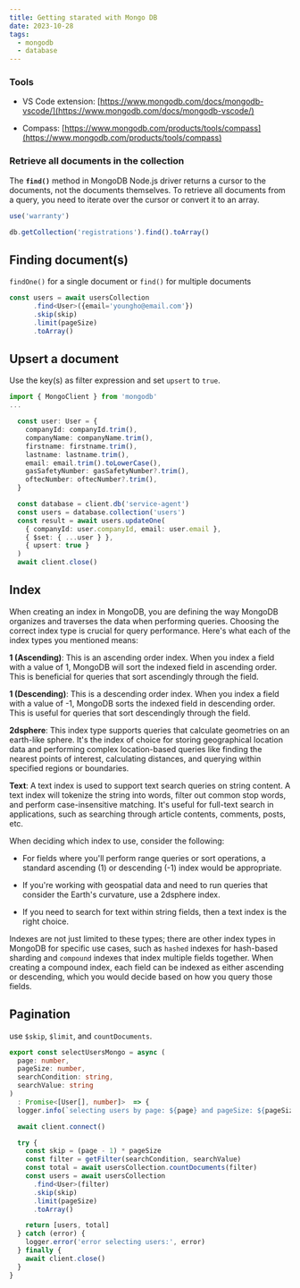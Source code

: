 ```yaml
---
title: Getting starated with Mongo DB
date: 2023-10-28
tags:
  - mongodb
  - database
---
```


### Tools

- VS Code extension: [https://www.mongodb.com/docs/mongodb-vscode/](https://www.mongodb.com/docs/mongodb-vscode/)

- Compass: [https://www.mongodb.com/products/tools/compass](https://www.mongodb.com/products/tools/compass)

### Retrieve all documents in the collection

The **`find()`** method in MongoDB Node.js driver returns a cursor to the documents, not the documents themselves. To retrieve all documents from a query, you need to iterate over the cursor or convert it to an array.

```javascript
use('warranty')

db.getCollection('registrations').find().toArray()
```

## Finding document(s)

`findOne()` for a single document or `find()` for multiple documents

```typescript
const users = await usersCollection
      .find<User>({email='youngho@email.com'})
      .skip(skip)
      .limit(pageSize)
      .toArray()
```

## Upsert a document

Use the key(s) as filter expression and set `upsert` to `true`. 

```typescript
import { MongoClient } from 'mongodb'
...

  const user: User = {
    companyId: companyId.trim(),
    companyName: companyName.trim(),
    firstname: firstname.trim(),
    lastname: lastname.trim(),
    email: email.trim().toLowerCase(),
    gasSafetyNumber: gasSafetyNumber?.trim(),
    oftecNumber: oftecNumber?.trim(),
  }

  const database = client.db('service-agent')
  const users = database.collection('users')
  const result = await users.updateOne(
    { companyId: user.companyId, email: user.email },
    { $set: { ...user } },
    { upsert: true }
  )
  await client.close()

```

## Index

When creating an index in MongoDB, you are defining the way MongoDB organizes and traverses the data when performing queries. Choosing the correct index type is crucial for query performance. Here's what each of the index types you mentioned means:

**1 (Ascending)**: This is an ascending order index. When you index a field with a value of 1, MongoDB will sort the indexed field in ascending order. This is beneficial for queries that sort ascendingly through the field.

**1 (Descending)**: This is a descending order index. When you index a field with a value of -1, MongoDB sorts the indexed field in descending order. This is useful for queries that sort descendingly through the field.

**2dsphere**: This index type supports queries that calculate geometries on an earth-like sphere. It's the index of choice for storing geographical location data and performing complex location-based queries like finding the nearest points of interest, calculating distances, and querying within specified regions or boundaries.

**Text**: A text index is used to support text search queries on string content. A text index will tokenize the string into words, filter out common stop words, and perform case-insensitive matching. It's useful for full-text search in applications, such as searching through article contents, comments, posts, etc.

When deciding which index to use, consider the following:

- For fields where you'll perform range queries or sort operations, a standard ascending (1) or descending (-1) index would be appropriate.

- If you're working with geospatial data and need to run queries that consider the Earth's curvature, use a 2dsphere index.

- If you need to search for text within string fields, then a text index is the right choice.

Indexes are not just limited to these types; there are other index types in MongoDB for specific use cases, such as `hashed` indexes for hash-based sharding and `compound` indexes that index multiple fields together. When creating a compound index, each field can be indexed as either ascending or descending, which you would decide based on how you query those fields.

## Pagination

use `$skip`, `$limit`, and `countDocuments`. 

```typescript
export const selectUsersMongo = async (
  page: number,
  pageSize: number,
  searchCondition: string,
  searchValue: string
)
  : Promise<[User[], number]>  => {
  logger.info(`selecting users by page: ${page} and pageSize: ${pageSize}`)

  await client.connect()

  try {
    const skip = (page - 1) * pageSize
    const filter = getFilter(searchCondition, searchValue)
    const total = await usersCollection.countDocuments(filter)
    const users = await usersCollection
      .find<User>(filter)
      .skip(skip)
      .limit(pageSize)
      .toArray()

    return [users, total]
  } catch (error) {
    logger.error('error selecting users:', error)
  } finally {
    await client.close()
  }
}

```

